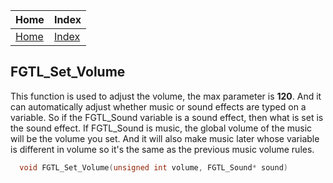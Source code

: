 | Home                     | Index                                     |
|:-------------------------|:------------------------------------------|
| [Home](../index.html)    | [Index](../first_time/first_time.html)    |

## FGTL_Set_Volume
This function is used to adjust the volume, 
the max parameter is **120**. And it can automatically 
adjust whether music or sound effects are typed 
on a variable. So if the FGTL_Sound variable is a 
sound effect, then what is set is the sound effect. 
If FGTL_Sound is music, the global volume of the 
music will be the volume you set. And it will also 
make music later whose variable is different in 
volume so it's the same as the previous music volume rules.
```cpp
  void FGTL_Set_Volume(unsigned int volume, FGTL_Sound* sound)
```